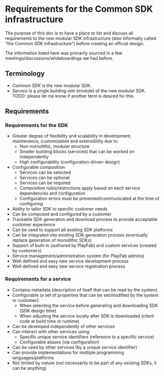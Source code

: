 # Requirements for the Common SDK infrastructure
The purpose of this doc is to have a place to list and discuss all requirements to the new modular SDK infrastructure (also informally called "the Common SDK infrastructure") before creating an official design.

The information listed here was primarily sourced in a few meetings/discussions/whiteboardings we had before.

## Terminology
* _Common SDK_ is the new modular SDK. 
* _Service_ is a single building unit (module) of the new modular SDK. TODO: please let me know if another term is desired for this.

## Requirements
### Requirements for the SDK
* Greater degree of flexibility and scalability in development, maintenance, customization and extensibility due to:
    * Non-monolithic, modular structure
    * Smaller building blocks (services) that can be worked on independently
    * High configurability (configuration-driven design)
* Configurable composition:
    * Services can be selected
    * Services can be optional
    * Services can be required
    * Composition rules/restrictions apply based on each service dependencies and configuration
    * Configuration errors must be prevented/communicated at the time of configuring
* Ability to tailor SDK to specific customer needs
* Can be composed and configured by a customer
* Trackable SDK generation and download process to provide acceptable customer experience
* Can be used to support all existing SDK platforms
* Can be integrated into existing SDK generation process (eventually replace generation of monolithic SDKs)
* Support of built-in (authored by PlayFab) and custom services (created by customers)
* Service management/administration system (for PlayFab admins)
* Well-defined and easy new service development process
* Well-defined and easy new service registration process

### Requirements for a service
* Contains metadata (description of itself that can be read by the system)
* Configurable (a set of properties that can be set/modified by the system or customer):
    * When selecting the service before generating and downloading SDK (SDK design time)
    * When adjusting the service locally after SDK is downloaded (client code at build time or runtime)
* Can be developed independently of other services
* Can interact with other services using:
    * Specific unique service identifiers (reference to a specific service)
    * Configurable aliases (via configuration)
* Can be used by other services (by a unique service identifier)
* Can provide implementations for multiple programming languages/platforms
* Not limited by nature (not necessarily to be part of any existing SDKs, it can be anything)
